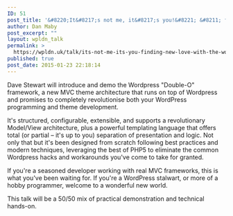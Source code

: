 ```yaml
---
ID: 51
post_title: '&#8220;It&#8217;s not me, it&#8217;s you!&#8221; &#8211; finding new love with the WordPress Double-O framework'
author: Dan Maby
post_excerpt: ""
layout: wpldn_talk
permalink: >
  https://wpldn.uk/talk/its-not-me-its-you-finding-new-love-with-the-wordpress-double-o-framework
published: true
post_date: 2015-01-23 22:18:14
---
```

Dave Stewart will introduce and demo the Wordpress "Double-O" framework, a new MVC theme architecture that runs on top of Wordpress and promises to completely revolutionise both your WordPress programming and theme development.

It's structured, configurable, extensible, and supports a revolutionary Model/View architecture, plus a powerful templating language that offers total (or partial – it's up to you) separation of presentation and logic. Not only that but it's been designed from scratch following best practices and modern techniques, leveraging the best of PHP5 to eliminate the common Wordpress hacks and workarounds you've come to take for granted.

If you're a seasoned developer working with real MVC frameworks, this is what you've been waiting for. If you're a WordPress stalwart, or more of a hobby programmer, welcome to a wonderful new world.

This talk will be a 50/50 mix of practical demonstration and technical hands-on.